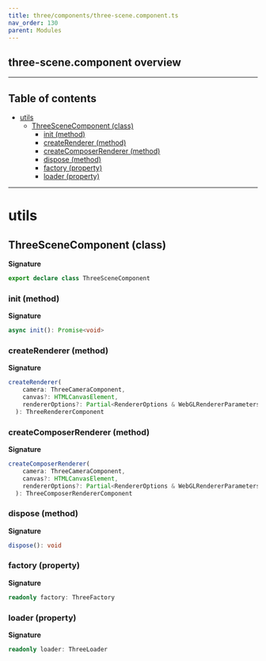 ```yaml
---
title: three/components/three-scene.component.ts
nav_order: 130
parent: Modules
---
```


## three-scene.component overview

---

<h2 class="text-delta">Table of contents</h2>

- [utils](#utils)
  - [ThreeSceneComponent (class)](#threescenecomponent-class)
    - [init (method)](#init-method)
    - [createRenderer (method)](#createrenderer-method)
    - [createComposerRenderer (method)](#createcomposerrenderer-method)
    - [dispose (method)](#dispose-method)
    - [factory (property)](#factory-property)
    - [loader (property)](#loader-property)

---

# utils

## ThreeSceneComponent (class)

**Signature**

```ts
export declare class ThreeSceneComponent
```

### init (method)

**Signature**

```ts
async init(): Promise<void>
```

### createRenderer (method)

**Signature**

```ts
createRenderer(
    camera: ThreeCameraComponent,
    canvas?: HTMLCanvasElement,
    rendererOptions?: Partial<RendererOptions & WebGLRendererParameters>,
  ): ThreeRendererComponent
```

### createComposerRenderer (method)

**Signature**

```ts
createComposerRenderer(
    camera: ThreeCameraComponent,
    canvas?: HTMLCanvasElement,
    rendererOptions?: Partial<RendererOptions & WebGLRendererParameters>,
  ): ThreeComposerRendererComponent
```

### dispose (method)

**Signature**

```ts
dispose(): void
```

### factory (property)

**Signature**

```ts
readonly factory: ThreeFactory
```

### loader (property)

**Signature**

```ts
readonly loader: ThreeLoader
```
